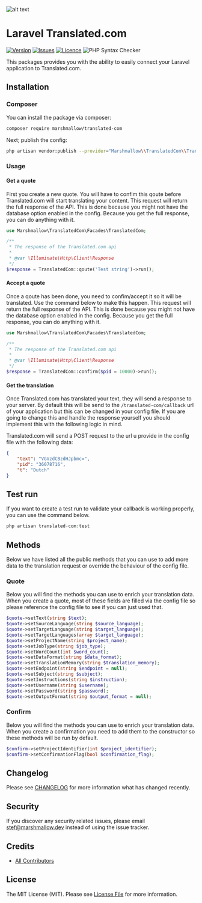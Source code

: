 ![alt text](https://marshmallow.dev/cdn/media/logo-red-237x46.png "marshmallow.")

# Laravel Translated.com

[![Version](https://img.shields.io/packagist/v/marshmallow/translated-com)](https://github.com/marshmallow-packages/pages)
[![Issues](https://img.shields.io/github/issues/marshmallow-packages/translated-com)](https://github.com/marshmallow-packages/pages)
[![Licence](https://img.shields.io/github/license/marshmallow-packages/translated-com)](https://github.com/marshmallow-packages/pages)
![PHP Syntax Checker](https://github.com/marshmallow-packages/translated-com/workflows/PHP%20Syntax%20Checker/badge.svg)

This packages provides you with the ability to easily connect your Laravel application to Translated.com.

## Installation

### Composer

You can install the package via composer:

```bash
composer require marshmallow/translated-com
```

Next; publish the config:

```bash
php artisan vendor:publish --provider="Marshmallow\\TranslatedCom\\TranslatedComServiceProvider"
```

### Usage

#### Get a quote

First you create a new quote. You will have to confim this qoute before Translated.com will start translating your content. This request will return the full response of the API. This is done because you might not have the database option enabled in the config. Because you get the full response, you can do anything with it.

```php
use Marshmallow\TranslatedCom\Facades\TranslatedCom;

/**
 * The response of the Translated.com api
 *
 * @var \Illuminate\Http\Client\Response
 */
$response = TranslatedCom::qoute('Test string')->run();
```

#### Accept a quote

Once a qoute has been done, you need to confim/accept it so it will be translated. Use the command below to make this happen. This request will return the full response of the API. This is done because you might not have the database option enabled in the config. Because you get the full response, you can do anything with it.

```php
use Marshmallow\TranslatedCom\Facades\TranslatedCom;

/**
 * The response of the Translated.com api
 *
 * @var \Illuminate\Http\Client\Response
 */
$response = TranslatedCom::confirm($pid = 10000)->run();
```

#### Get the translation

Once Translated.com has translated your text, they will send a response to your server. By default this will be send to the `/translated-com/callback` url of your application but this can be changed in your config file. If you are going to change this and handle the response yourself you should implement this with the following logic in mind.

Translated.com will send a POST request to the url u provide in the config file with the following data:

```json
{
    "text": "VGVzdCBzdHJpbmc=",
    "pid": "36078716",
    "t": "Dutch"
}
```

## Test run

If you want to create a test run to validate your callback is working properly, you can use the command below.

```php
php artisan translated-com:test
```

## Methods

Below we have listed all the public methods that you can use to add more data to the translation request or override the behaviour of the config file.

### Quote

Below you will find the methods you can use to enrich your translation data. When you create a quote, most of these fields are filled via the config file so please reference the config file to see if you can just used that.

```php
$quote->setText(string $text);
$quote->setSourceLanguage(string $source_language);
$quote->setTargetLanguage(string $target_language);
$quote->setTargetLanguages(array $target_language);
$quote->setProjectName(string $project_name);
$quote->setJobType(string $job_type);
$quote->setWordCount(int $word_count);
$quote->setDataFormat(string $data_format);
$quote->setTranslationMemory(string $translation_memory);
$quote->setEndpoint(string $endpoint = null);
$quote->setSubject(string $subject);
$quote->setInstructions(string $instruction);
$quote->setUsername(string $username);
$quote->setPassword(string $password);
$quote->setOutputFormat(string $output_format = null);
```

### Confirm

Below you will find the methods you can use to enrich your translation data. When you create a confirmation you need to add them to the constructor so these methods will be run by default.

```php
$confirm->setProjectIdentifier(int $project_identifier);
$confirm->setConfirmationFlag(bool $confirmation_flag);
```

## Changelog

Please see [CHANGELOG](CHANGELOG.md) for more information what has changed recently.

## Security

If you discover any security related issues, please email stef@marshmallow.dev instead of using the issue tracker.

## Credits

-   [All Contributors](../../contributors)

## License

The MIT License (MIT). Please see [License File](LICENSE.md) for more information.
